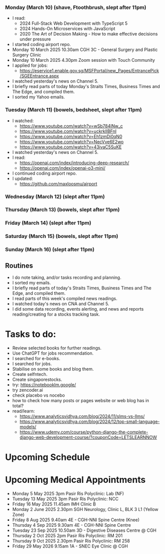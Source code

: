 ### Monday (March 10) (shave, Ftoothbrush, slept after 11pm)
- I read:
    - 2024 Full-Stack Web Development with TypeScript 5
    - 2024 Hands-On Microservices with JavaScript
    - 2020 The Art of Decision Making - How to make effective decisions under pressure
- I started coding airport repo.
- Monday 10 March 2025 10.30am CGH 3C - General Surgery and Plastic Surgery Clinic
- Monday 10 March 2025 4.30pm Zoom session with Touch Community
- I applied for jobs:
    - https://eservice1.enable.gov.sg/MSFPortal/new_Pages/EntrancePick/SGEEntrance.aspx
- I watched yesterday's news on Channel 5.
- I briefly read parts of today Monday's Straits Times, Business Times and The Edge, and compiled them.
- I sorted my Yahoo emails.

### Tuesday (March 11) (bowels, bedsheet, slept after 11pm)
- I watched:
    - https://www.youtube.com/watch?v=wSb784lNw_c
    - https://www.youtube.com/watch?v=uckrkIlBFnI
    - https://www.youtube.com/watch?v=Eh1zmDi0qN0
    - https://www.youtube.com/watch?v=NecVve6E2wo
    - https://www.youtube.com/watch?v=43ivaC5SuKE
- I watched yesterday's news on Channel 5.
- I read:
    - https://openai.com/index/introducing-deep-research/
    - https://openai.com/index/openai-o3-mini/
- I continued coding airport repo.
- I updated:
    - https://github.com/maxloosmu/airport

### Wednesday (March 12) (slept after 11pm)


### Thursday (March 13) (bowels, slept after 11pm)


### Friday (March 14) (slept after 11pm)


### Saturday (March 15) (bowels, slept after 11pm)


### Sunday (March 16) (slept after 11pm)





## Routines
- I do note taking, and/or tasks recording and planning.
- I sorted my emails.
- I briefly read parts of today's Straits Times, Business Times and The Edge, and compiled them.
- I read parts of this week's compiled news readings.
- I watched today's news on CNA and Channel 5.
- I did some data recording, events alerting, and news and reports reading/creating for a stocks tracking task.

# Tasks to do:
- Review selected books for further readings.
- Use ChatGPT for jobs recommendation.
- I searched for e-books.
- I searched for jobs.
- Stabilise on some books and blog them.
- Create selfntech.
- Create singaporestocks.
- try: https://notebooklm.google/
- try zencoder.ai
- check placebo vs nocebo
- how to check how many posts or pages website or web blog has in total?
- read/learn:
    - https://www.analyticsvidhya.com/blog/2024/11/slms-vs-llms/
    - https://www.analyticsvidhya.com/blog/2024/12/top-small-language-models/
    - https://www.udemy.com/course/python-django-the-complete-django-web-development-course/?couponCode=LETSLEARNNOW

# Upcoming Schedule

# Upcoming Medical Appointments
- Monday 5 May 2025 3pm Pasir Ris Polyclinic: Lab (NF)
- Tuesday 13 May 2025 3pm Pasir Ris Polyclinic: NCC
- Friday 16 May 2025 11.45am IMH Clinic B
- Monday 2 June 2025 2.30pm SGH Neurology, Clinic L, BLK 3 L1 (Yellow Zone)
- Friday 8 Aug 2025 9.40am 4E - CGH-NNI Spine Centre (Knee)
- Thursday 4 Sep 2025 9.30am 4E - CGH-NNI Spine Centre
- Tuesday 23 Sep 2025 10.50am 3D - Digestive Diseases Centre @ CGH
- Thursday 2 Oct 2025 2pm Pasir Ris Polyclinic: RM 201
- Thursday 9 Oct 2025 2.30pm Pasir Ris Polyclinic: RM 258
- Friday 29 May 2026 9.15am 1A - SNEC Eye Clinic @ CGH
